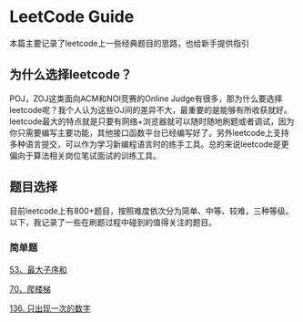 # LeetCode Guide

本篇主要记录了leetcode上一些经典题目的思路，也给新手提供指引

## 为什么选择leetcode？
POJ，ZOJ这类面向ACM和NOI竞赛的Online Judge有很多，那为什么要选择leetcode呢？我个人认为这些OJ间的差异不大，最重要的是能够有所收获就好。leetcode最大的特点就是只要有网络+浏览器就可以随时随地刷题或者调试，因为你只需要编写主要功能，其他接口函数平台已经编写好了。另外leetcode上支持多种语言提交，可以作为学习新编程语言时的练手工具。总的来说leetcode是更偏向于算法相关岗位笔试面试的训练工具。

## 题目选择
目前leetcode上有800+题目，按照难度依次分为简单、中等、较难，三种等级。以下，我记录了一些在刷题过程中碰到的值得关注的题目。

### 简单题

[53、最大子序和](https://leetcode-cn.com/problems/maximum-subarray/description/)

[70、爬楼梯](https://leetcode-cn.com/problems/climbing-stairs/description/)

[136. 只出现一次的数字](https://leetcode-cn.com/problems/single-number/description/)
